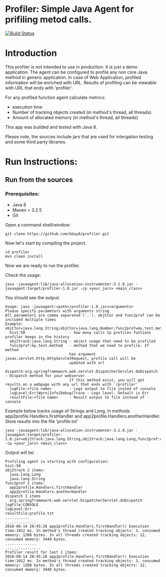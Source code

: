 # Profiler: Simple Java Agent for prifiling metod calls.

[![Build Status](https://travis-ci.com/kbay0/profiler.svg?branch=master)](https://travis-ci.com/kbay0/profiler)

# Introduction

This profiler is not intended to use in production. It is just a demo application.
The agent can be configured to profile any non core Java method in generic application. In case of Web Application, profiled information will be enriched with URL. Results of profiling can be viewable with URL that ends with 'profiler'.

For any profiled function agent calculate metrics:
- execution time
- Number of tracking objects created (in method's thread, all threads)
- Amount of allocated memory (in method's thread, all threads)

This app was builded and tested with Java 8.

Please note, the sources include jars that are used for intergation testing and some third party libraries.

# Run Instructions:

## Run from the sources

### Prerequisites:

* Java 8
* Maven > 3.2.5
* Git

Open a command shell/window:

```Shell
git clone https://github.com/kbay0/profiler.git
```

Now let's start by compiling the project.

```Shell
cd profiler
mvn clean install
```

Now we are ready to run the profiler.

Check the usage:
```Shell
java -javaagent:lib/java-allocation-instrumenter-3.1.0.jar -javaagent:target/profiler-1.0.jar -cp <your_jars> <main_class>
```
You should see the output:
```
Usage: java -javaagent:<path>/profiler-1.0.jar=<arguments>
Please specify parameters with arguments string
All parameters are comma separated (','). objCtor and func2prof can be included multiple times
Example: objCtor=java.lang.String;objCtor=java.lang.Number;func2prof=my.test.method
  hist:50                    - how many calls tp profiles funtions profiler keeps in the history
  obj2track:java.lang.String - object usage that need to be profiled
  func2prof:my.test.method   - method that we need to profile. If method
                             has argument javax.servlet.http.HttpServletRequest, profile call will be
                             updated with url
  dispatch:org.springframework.web.servlet.DispatcherServlet.doDispatch - Dispatch method for your webserver.
                             If this method exist, you will get results on a webpage with any url that ends with '/profiler'
  logFile:<file name>        - Logs output to file insted of console
  logLevel:Err|Warn|Info|Debug|Trace - Logs level. Default is Err
  resultFile:<file name>     - Result output to file instead of console
```


Example below tracks usage of Strings and Long, in methods app2profile.Handlers.firstHandler and app2profile.Handlers.anotherHandler. Store results into the file 'profile.txt'

```
java -javaagent:lib/java-allocation-instrumenter-3.1.0.jar -javaagent:target/profiler-1.0.jar=obj2track:java.lang.String,obj2track:java.lang.Long,func2prof:app2profile.Handlers.firstHandler,func2prof:app2profile.Handlers.anotherHandler,resultFile=profile.txt -cp <your_jars> <main_class>
```
Output will be:
```
Profiling agent is starting with configuration:
hist:50
obj2track 2 items:
  java.lang.Long
  java.lang.String
func2prof 2 items:
  app2profile.Handlers.firstHandler
  app2profile.Handlers.anotherHandler
dispatch 1 items
  org.springframework.web.servlet.DispatcherServlet.doDispatch
logFile:CONSOLE
logLevel:Err
resultFile:profile.txt
...........
..............
2018-08-14 20:45:28 app2profile.Handlers.firstHandler() Execution time:1012 ms. In method's thread created tracking objects: 3, consumed memory: 1208 bytes. In all threads created tracking objects: 12, consumed memory: 3440 bytes.
..............
................
Profiler result for last 1 items:
2018-08-14 20:45:28 app2profile.Handlers.firstHandler() Execution time:1012 ms. In method's thread created tracking objects: 3, consumed memory: 1208 bytes. In all threads created tracking objects: 12, consumed memory: 3440 bytes.
```
